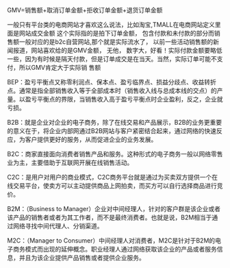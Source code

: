 GMV=销售额+取消订单金额+拒收订单金额+退货订单金额

一般只有平台类的电商网站才喜欢这么说法，比如淘宝,TMALL在电商网站定义里面是网站成交金额 这个实际指的是拍下订单金额， 包含付款和未付款的部分而销售额一般对应的是b2c自营网站,那个就是实际流水了，
以前一些活动销售额的新闻报道，网站喜欢给的是GMV金额， 无他， 数字大，好看！实际付款金额要略低一些，因为有时候是隔天付款，但是订单成交是在当天。当然，实际订单可能不支付，所以GMV肯定大于实际销
售额



BEP：盈亏平衡点又称零利润点、保本点、盈亏临界点、损益分歧点、收益转折点。通常是指全部销售收入等于全部成本时（销售收入线与总成本线的交点）的产量。以盈亏平衡点的界限，当销售收入高于盈亏平衡点时企业盈利，反之，企业就亏损。

B2B：就是企业对企业的电子商务，除了在线交易和产品展示，B2B的业务更重要的意义在于，将企业内部网通过B2B网站与客户紧密结合起来，通过网络的快速反应，为客户提供更好的服务，从而促进企业的业务发展。

B2C：商家直接面向消费者销售产品和服务。这种形式的电子商务一般以网络零售业为主，主要借助于互联网开展在线销售活动。

C2C：是用户对用户的商业模式，C2C商务平台就是通过为买卖双方提供一个在线交易平台，使卖方可以主动提供商品上网拍卖，而买方可以自行选择商品进行竞价。

B2M：（Business to Manager）企业对中间经理人，针对的客户群是该企业或者该产品的销售者或者为其工作者，而不是最终消费者。也就是说，B2M相当于通过网络寻找中间代理人、分销渠道。

M2C：（Manager to Consumer）中间经理人对消费者，M2C是针对于B2M的电子商务模式而出现的延伸概念。职业经理人通过网络获取该企业的产品或者服务信息，并且为该企业提供产品销售或者提供企业服务。
